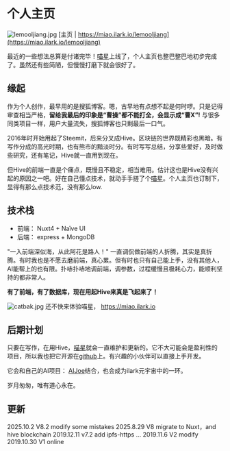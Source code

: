 # 个人主页

![lemooljiang.jpg](https://ipfs.ilark.io/ipfs/QmPY1wb7mJDs1TeXfFTZZVqnwMHbX49NzQT9xGQki3PVZK)
[主页 | https://miao.ilark.io/lemooljiang](https://miao.ilark.io/lemooljiang)

最近的一些想法总算是付诸完毕！[喵星](https://miao.ilark.io)上线了，个人主页也整巴整巴地初步完成了。虽然还有些简陋，但慢慢打磨下就会很好了。

## 缘起
作为个人创作，最早用的是搜狐博客。嗯，古早地有点想不起是何时啰。只是记得审查相当严格，**留给我最后的印象是“曹操”都不能打全，会显示成“曹X”!** 与很多同类项目一样，用户大量流失，搜狐博客也只剩最后一口气。

2016年时开始用起了Steemit，后来分叉成Hive。区块链的世界既精彩也黑暗。有写作分成的高光时期，也有熊市的黯淡时分。有时写写总结，分享些爱好，及时做些研究，还有笔记，Hive就一直用到现在。

但Hive的前端一直是个痛点，既慢且不稳定，相当难用。估计这也是Hive没有兴起的原因之一吧。好在自己懂点技术，就动手手搓了个[喵星](https://miao.ilark.io)。个人主页也订制下，显得有那么点技术范，没有那么low.

## 技术栈
- 前端： Nuxt4 + Naïve UI
- 后端： express + MongoDB

"一入前端深似海，从此阿花是路人！" 一直调侃做前端的人折腾，其实是真折腾。有时我也是不愿去磨前端，真心累。但有时也只有自己能上手，没有其他人，AI能帮上的也有限。扑哧扑哧地调前端，调参数，过程缓慢且极耗心力，能顺利坚持的都非常人。

**有了前端，有了数据库，现在用起Hive来真是飞起来了！**

![catbak.jpg](https://ipfs.ilark.io/ipfs/QmU2vFQhkR8nPDWyteSBAWzvJexpWmZ2osJxAxe8Ndgssp)
还不快来体验喵星， https://miao.ilark.io

## 后期计划
只要在写作，在用Hive，[喵星](https://miao.ilark.io)就会一直维护和更新的。它不大可能会是盈利性的项目，所以我也把它开源在[github](https://github.com/ilarkdao/miao)上。有兴趣的小伙伴可以直接上手开发。

它会和自己的AI项目： [AIJoe](https://ai.ilark.io)结合，也会成为ilark元宇宙中的一环。

岁月匆匆，唯有道心永在。

## 更新
2025.10.2 V8.2 modify some mistakes
2025.8.29 V8 migrate to Nuxt，and hive blockchain
2019.12.11 v7.2 add ipfs-https
...
2019.11.6  V2 modify
2019.10.30 V1 online




